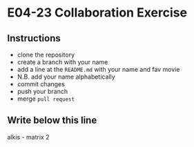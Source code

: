 # E04-23 Collaboration Exercise

## Instructions

- clone the repository
- create a branch with your name
- add a line at the `README.md` with your name and fav movie
- N.B. add your name alphabetically
- commit changes
- push your branch
- merge `pull request`

Write below this line
---

alkis - matrix 2
